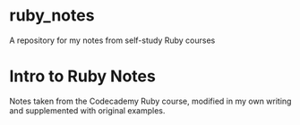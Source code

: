 # ruby_notes
A repository for my notes from self-study Ruby courses
# Intro to Ruby Notes
Notes taken from the Codecademy Ruby course, modified in my own writing and supplemented with original examples.
